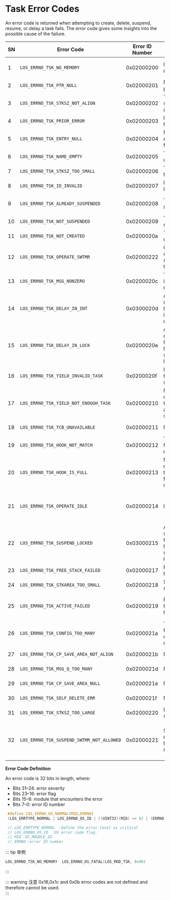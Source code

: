 # Task Error Codes

An error code is returned when attempting to create, delete, suspend, resume, or delay a task fails. The error code gives some insights into the possible cause of the failure.  

| SN | Error Code                              | Error ID Number | Description                                                 | Recommended Solution                                                 |
|----|-----------------------------------------|-----------------|-------------------------------------------------------------|---------|
| 1  | `LOS_ERRNO_TSK_NO_MEMORY`                 | 0x02000200      | Insufficient memory                                         | Allocate a larger memory area                                        |
| 2  | `LOS_ERRNO_TSK_PTR_NULL`                  | 0x02000201      | Null task parameter                                         | Check task parameters                                                |
| 3  | `LOS_ERRNO_TSK_STKSZ_NOT_ALIGN`           | 0x02000202      | Task stack size not aligned                                 | Align the task stack size on the boundary                            |
| 4  | `LOS_ERRNO_TSK_PRIOR_ERROR`               | 0x02000203      | Incorrect task priority                                     | Check the task priority                                              |
| 5  | `LOS_ERRNO_TSK_ENTRY_NULL`                | 0x02000204      | Null task entry function                                    | Define a task entry function                                         |
| 6  | `LOS_ERRNO_TSK_NAME_EMPTY`                | 0x02000205      | Task name unspecified                                       | Specify the task name                                                |
| 7  | `LOS_ERRNO_TSK_STKSZ_TOO_SMALL`           | 0x02000206      | Too small task stack                                        | Expand the task stack                                                |
| 8  | `LOS_ERRNO_TSK_ID_INVALID`                | 0x02000207      | Invalid task ID                                             | Check task IDs                                                       |
| 9  | `LOS_ERRNO_TSK_ALREADY_SUSPENDED`         | 0x02000208      | Task already suspended                                      | Suspend the task after it is resumed                                 |
| 10 | `LOS_ERRNO_TSK_NOT_SUSPENDED`             | 0x02000209      | Task not suspended                                          | Suspend the task                                                     |
| 11 | `LOS_ERRNO_TSK_NOT_CREATED`               | 0x0200020a      | Task not created                                            | Create the task                                                      |
| 12 | `LOS_ERRNO_TSK_OPERATE_SWTMR`             | 0x02000222      | Cannot operate software timer tasks                         | Do not operate software timer tasks                                  |
| 13 | `LOS_ERRNO_TSK_MSG_NONZERO`               | 0x0200020c      | Task information not zero                                   | Do not use the error code                                            |
| 14 | `LOS_ERRNO_TSK_DELAY_IN_INT`              | 0x0300020d      | Attempt to delay the task while an interrupt is underway    | Delay the task after the interrupt is finished                       |
| 15 | `LOS_ERRNO_TSK_DELAY_IN_LOCK`             | 0x0200020e      | Attempt to delay the task while task scheduling is locked   | Delay the task after task scheduling is unlocked                     |
| 16 | `LOS_ERRNO_TSK_YIELD_INVALID_TASK`        | 0x0200020f      | Invalid task to be scheduled                                | Check the task                                                       |
| 17 | `LOS_ERRNO_TSK_YIELD_NOT_ENOUGH_TASK`     | 0x02000210      | No task or only one task available for scheduling           | Add more tasks                                                       |
| 18 | `LOS_ERRNO_TSK_TCB_UNAVAILABLE`           | 0x02000211      | No idle TCB                                                 | Add more TCBs                                                        |
| 19 | `LOS_ERRNO_TSK_HOOK_NOT_MATCH`            | 0x02000212      | Task hook function mismatch                                 | Do not use the error code                                            |
| 20 | `LOS_ERRNO_TSK_HOOK_IS_FULL`              | 0x02000213      | Maximum number of task hook functions is reached            | Do not use the error code                                            |
| 21 | `LOS_ERRNO_TSK_OPERATE_IDLE`              | 0x02000214      | Idle task                                                   | Check the task ID and do not attempt to operate the task with the ID |
| 22 | `LOS_ERRNO_TSK_SUSPEND_LOCKED`            | 0x03000215      | Attempt to suspend the task while task scheduling is locked | Suspend the task after task scheduling is unlocked                   |
| 23 | `LOS_ERRNO_TSK_FREE_STACK_FAILED`         | 0x02000217      | Failed to free task stack                                   | Do not use the error code                                            |
| 24 | `LOS_ERRNO_TSK_STKAREA_TOO_SMALL`         | 0x02000218      | Small task stack area                                       | Do not use the error code                                            |
| 25 | `LOS_ERRNO_TSK_ACTIVE_FAILED`             | 0x02000219      | Failed to trigger the task                                  | Create an idle task and trigger a task switch                        |
| 26 | `LOS_ERRNO_TSK_CONFIG_TOO_MANY`           | 0x0200021a      | Too many task configuration options                         | Do not use the error code                                            |
| 27 | `LOS_ERRNO_TSK_CP_SAVE_AREA_NOT_ALIGN`    | 0x0200021b      | None                                                        | Do not use the error code                                            |
| 28 | `LOS_ERRNO_TSK_MSG_Q_TOO_MANY`            | 0x0200021d      | None                                                        | Do not use the error code                                            |
| 29 | `LOS_ERRNO_TSK_CP_SAVE_AREA_NULL`         | 0x0200021e      | None                                                        | Do not use the error code                                            |
| 30 | `LOS_ERRNO_TSK_SELF_DELETE_ERR`           | 0x0200021f      | None                                                        | Do not use the error code                                            |
| 31 | `LOS_ERRNO_TSK_STKSZ_TOO_LARGE`           | 0x02000220      | Large task stack                                            | Reduce the task stack size                                           |
| 32 | `LOS_ERRNO_TSK_SUSPEND_SWTMR_NOT_ALLOWED` | 0x02000221      | Suspension of a software timer task not allowed             | Check the task ID. Do not attempt to suspend a software timer task.  |

**Error Code Definition** 

An error code is 32 bits in length, where:

- Bits 31–24: error severity
- Bits 23–16: error flag
- Bits 15–8: module that encounters the error
- Bits 7–0: error ID number

```c
 #define LOS_ERRNO_OS_NORMAL(MID,ERRNO)
 (LOS_ERRTYPE_NORMAL | LOS_ERRNO_OS_ID | ((UINT32)(MID) << 8) | (ERRNO))

 // LOS_ERRTYPE_NORMAL ：Define the error level as critical
 // LOS_ERRNO_OS_ID ：OS error code flag.
 // MID：OS_MOUDLE_ID
 // ERRNO：error ID number
```

::: tip 举例  

```c
LOS_ERRNO_TSK_NO_MEMORY  LOS_ERRNO_OS_FATAL(LOS_MOD_TSK, 0x00)
```  
:::

::: warning 注意
0x16,0x1c and 0x0b error codes are not defined and therefore cannot be used.  
:::  
